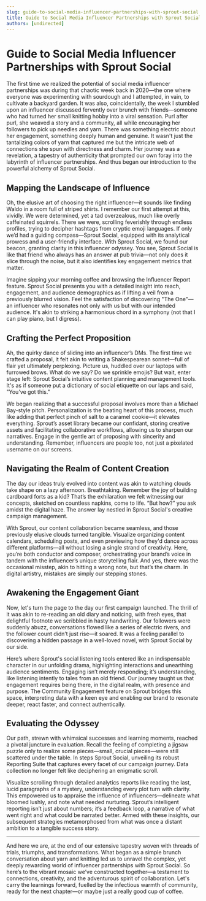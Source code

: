 ```yaml
---
slug: guide-to-social-media-influencer-partnerships-with-sprout-social
title: Guide to Social Media Influencer Partnerships with Sprout Social
authors: [undirected]
---
```



# Guide to Social Media Influencer Partnerships with Sprout Social

The first time we realized the potential of social media influencer partnerships was during that chaotic week back in 2020—the one where everyone was experimenting with sourdough and I attempted, in vain, to cultivate a backyard garden. It was also, coincidentally, the week I stumbled upon an influencer discussed fervently over brunch with friends—someone who had turned her small knitting hobby into a viral sensation. Purl after purl, she weaved a story and a community, all while encouraging her followers to pick up needles and yarn. There was something electric about her engagement, something deeply human and genuine. It wasn't just the tantalizing colors of yarn that captured me but the intricate web of connections she spun with directness and charm. Her journey was a revelation, a tapestry of authenticity that prompted our own foray into the labyrinth of influencer partnerships. And thus began our introduction to the powerful alchemy of Sprout Social.

## Mapping the Landscape of Influence

Oh, the elusive art of choosing the right influencer—it sounds like finding Waldo in a room full of striped shirts. I remember our first attempt at this, vividly. We were determined, yet a tad overzealous, much like overly caffeinated squirrels. There we were, scrolling feverishly through endless profiles, trying to decipher hashtags from cryptic emoji languages. If only we’d had a guiding compass—Sprout Social, equipped with its analytical prowess and a user-friendly interface. With Sprout Social, we found our beacon, granting clarity in this influencer odyssey. You see, Sprout Social is like that friend who always has an answer at pub trivia—not only does it slice through the noise, but it also identifies key engagement metrics that matter.

Imagine sipping your morning coffee and browsing the Influencer Report feature. Sprout Social presents you with a detailed insight into reach, engagement, and audience demographics as if lifting a veil from a previously blurred vision. Feel the satisfaction of discovering "The One"—an influencer who resonates not only with us but with our intended audience. It's akin to striking a harmonious chord in a symphony (not that I can play piano, but I digress).

## Crafting the Perfect Proposition

Ah, the quirky dance of sliding into an influencer’s DMs. The first time we crafted a proposal, it felt akin to writing a Shakespearean sonnet—full of flair yet ultimately perplexing. Picture us, huddled over our laptops with furrowed brows. What do we say? Do we sprinkle emojis? But wait, enter stage left: Sprout Social’s intuitive content planning and management tools. It's as if someone put a dictionary of social etiquette on our laps and said, "You’ve got this."

We began realizing that a successful proposal involves more than a Michael Bay-style pitch. Personalization is the beating heart of this process, much like adding that perfect pinch of salt to a caramel cookie—it elevates everything. Sprout’s asset library became our confidant, storing creative assets and facilitating collaborative workflows, allowing us to sharpen our narratives. Engage in the gentle art of proposing with sincerity and understanding. Remember, influencers are people too, not just a pixelated username on our screens.

## Navigating the Realm of Content Creation

The day our ideas truly evolved into content was akin to watching clouds take shape on a lazy afternoon. Breathtaking. Remember the joy of building cardboard forts as a kid? That’s the exhilaration we felt witnessing our concepts, sketched on countless napkins, come to life. “But how?” you ask amidst the digital haze. The answer lay nestled in Sprout Social's creative campaign management.

With Sprout, our content collaboration became seamless, and those previously elusive clouds turned tangible. Visualize organizing content calendars, scheduling posts, and even previewing how they'd dance across different platforms—all without losing a single strand of creativity. Here, you’re both conductor and composer, orchestrating your brand’s voice in tandem with the influencer’s unique storytelling flair. And yes, there was the occasional misstep, akin to hitting a wrong note, but that’s the charm. In digital artistry, mistakes are simply our stepping stones.

## Awakening the Engagement Giant

Now, let's turn the page to the day our first campaign launched. The thrill of it was akin to re-reading an old diary and noticing, with fresh eyes, that delightful footnote we scribbled in hasty handwriting. Our followers were suddenly abuzz, conversations flowed like a series of electric rivers, and the follower count didn’t just rise—it soared. It was a feeling parallel to discovering a hidden passage in a well-loved novel, with Sprout Social by our side.

Here’s where Sprout's social listening tools entered like an indispensable character in our unfolding drama, highlighting interactions and unearthing audience sentiments. Engaging isn’t merely responding; it’s understanding, like listening intently to tales from an old friend. Our journey taught us that engagement requires being there, in the digital realm, with presence and purpose. The Community Engagement feature on Sprout bridges this space, interpreting data with a keen eye and enabling our brand to resonate deeper, react faster, and connect authentically.

## Evaluating the Odyssey

Our path, strewn with whimsical successes and learning moments, reached a pivotal juncture in evaluation. Recall the feeling of completing a jigsaw puzzle only to realize some pieces—small, crucial pieces—were still scattered under the table. In steps Sprout Social, unveiling its robust Reporting Suite that captures every facet of our campaign journey. Data collection no longer felt like deciphering an enigmatic scroll.

Visualize scrolling through detailed analytics reports like reading the last, lucid paragraphs of a mystery, understanding every plot turn with clarity. This empowered us to appraise the influence of influencers—delineate what bloomed lushly, and note what needed nurturing. Sprout’s intelligent reporting isn’t just about numbers; it’s a feedback loop, a narrative of what went right and what could be narrated better. Armed with these insights, our subsequent strategies metamorphosed from what was once a distant ambition to a tangible success story.

---

And here we are, at the end of our extensive tapestry woven with threads of trials, triumphs, and transformations. What began as a simple brunch conversation about yarn and knitting led us to unravel the complex, yet deeply rewarding world of influencer partnerships with Sprout Social. So here’s to the vibrant mosaic we’ve constructed together—a testament to connections, creativity, and the adventurous spirit of collaboration. Let's carry the learnings forward, fuelled by the infectious warmth of community, ready for the next chapter—or maybe just a really good cup of coffee.
